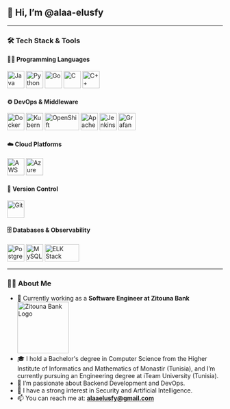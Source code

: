 ## 👋 Hi, I’m @alaa-elusfy

---

### 🛠️ Tech Stack & Tools

#### 👨‍💻 Programming Languages
<p align="left">
  <img src="https://cdn.jsdelivr.net/gh/devicons/devicon/icons/java/java-original.svg" alt="Java" width="40" height="40"/>
  <img src="https://cdn.jsdelivr.net/gh/devicons/devicon/icons/python/python-original.svg" alt="Python" width="40" height="40"/>
  <img src="https://cdn.jsdelivr.net/gh/devicons/devicon/icons/go/go-original.svg" alt="Go" width="40" height="40"/>
  <img src="https://cdn.jsdelivr.net/gh/devicons/devicon/icons/c/c-original.svg" alt="C" width="40" height="40"/>
  <img src="https://cdn.jsdelivr.net/gh/devicons/devicon/icons/cplusplus/cplusplus-original.svg" alt="C++" width="40" height="40"/>
</p>

#### ⚙️ DevOps & Middleware
<p align="left">
  <img src="https://cdn.jsdelivr.net/gh/devicons/devicon/icons/docker/docker-original.svg" alt="Docker" width="40" height="40"/>
  <img src="https://cdn.jsdelivr.net/gh/devicons/devicon/icons/kubernetes/kubernetes-plain.svg" alt="Kubernetes" width="40" height="40"/>
  <img src="https://www.svgrepo.com/show/354143/openshift.svg" alt="OpenShift" width="80" height="40"/>
  <img src="https://www.svgrepo.com/show/353403/apache-camel.svg" alt="Apache Camel" width="40" height="40"/>
  <img src="https://cdn.jsdelivr.net/gh/devicons/devicon/icons/jenkins/jenkins-original.svg" alt="Jenkins" width="40" height="40"/>
  <img src="https://upload.wikimedia.org/wikipedia/commons/3/3b/Grafana_icon.svg" alt="Grafana" width="40" height="40"/>
</p>

#### ☁️ Cloud Platforms
<p align="left">
  <img src="https://www.svgrepo.com/show/376356/aws.svg" alt="AWS" width="40" height="40"/>
  <img src="https://cdn.jsdelivr.net/gh/devicons/devicon/icons/azure/azure-original.svg" alt="Azure" width="40" height="40"/>
</p>

#### 🔧 Version Control
<p align="left">
  <img src="https://cdn.jsdelivr.net/gh/devicons/devicon/icons/git/git-original.svg" alt="Git" width="40" height="40"/>
</p>

#### 🗄️ Databases & Observability
<p align="left">
  <img src="https://cdn.jsdelivr.net/gh/devicons/devicon/icons/postgresql/postgresql-original.svg" alt="PostgreSQL" width="40" height="40"/>
  <img src="https://cdn.jsdelivr.net/gh/devicons/devicon/icons/mysql/mysql-original.svg" alt="MySQL" width="40" height="40"/>
  <img src="https://cdn.worldvectorlogo.com/logos/elastic-stack.svg" alt="ELK Stack" width="80" height="40"/>
</p>

---

### 🧑‍🎓 About Me

- 💼 Currently working as a **Software Engineer at Zitouna Bank** <img src="https://www.banquezitouna.com/themes/custom/particuliers/logo.svg" alt="Zitouna Bank Logo" width="120" />
- 🎓 I hold a Bachelor's degree in Computer Science from the Higher Institute of Informatics and Mathematics of Monastir (Tunisia), and I’m currently pursuing an Engineering degree at iTeam University (Tunisia).
- 👀 I’m passionate about Backend Development and DevOps.
- 🌱 I have a strong interest in Security and Artificial Intelligence.
- 📫 You can reach me at: **alaaelusfy@gmail.com**
